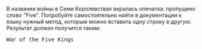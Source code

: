 
В названии войны в Семи Королевствах вкралась опечатка: пропущено слово "Five". Попробуйте самостоятельно найти в документации к языку нужный метод, которым можно вставить одну строку в другую. Результат должен получится таким:

<pre class='hexlet-basics-output'>
War of the Five Kings
</pre>
